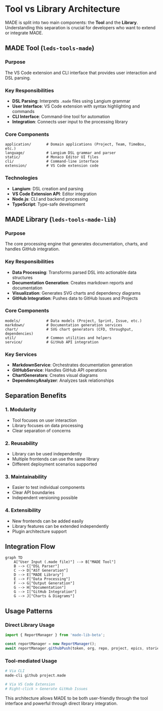 # Tool vs Library Architecture

MADE is split into two main components: the **Tool** and the **Library**. Understanding this separation is crucial for developers who want to extend or integrate MADE.

## MADE Tool (`leds-tools-made`)

### Purpose
The VS Code extension and CLI interface that provides user interaction and DSL parsing.

### Key Responsibilities
- **DSL Parsing**: Interprets `.made` files using Langium grammar
- **User Interface**: VS Code extension with syntax highlighting and commands
- **CLI Interface**: Command-line tool for automation
- **Integration**: Connects user input to the processing library

### Core Components
```
application/       # Domain applications (Project, Team, TimeBox, etc.)
language/          # Langium DSL grammar and parser
static/            # Monaco Editor UI files
cli/               # Command-line interface
extension/         # VS Code extension code
```

### Technologies
- **Langium**: DSL creation and parsing
- **VS Code Extension API**: Editor integration
- **Node.js**: CLI and backend processing
- **TypeScript**: Type-safe development

## MADE Library (`leds-tools-made-lib`)

### Purpose
The core processing engine that generates documentation, charts, and handles GitHub integration.

### Key Responsibilities
- **Data Processing**: Transforms parsed DSL into actionable data structures
- **Documentation Generation**: Creates markdown reports and documentation
- **Visualization**: Generates SVG charts and dependency diagrams
- **GitHub Integration**: Pushes data to GitHub Issues and Projects

### Core Components
```
models/            # Data models (Project, Sprint, Issue, etc.)
markdown/          # Documentation generation services
chart/             # SVG chart generators (CFD, throughput, dependencies)
util/              # Common utilities and helpers
service/           # GitHub API integration
```

### Key Services
- **MarkdownService**: Orchestrates documentation generation
- **GitHubService**: Handles GitHub API operations
- **ChartGenerators**: Creates visual diagrams
- **DependencyAnalyzer**: Analyzes task relationships

## Separation Benefits

### 1. **Modularity**
- Tool focuses on user interaction
- Library focuses on data processing
- Clear separation of concerns

### 2. **Reusability**
- Library can be used independently
- Multiple frontends can use the same library
- Different deployment scenarios supported

### 3. **Maintainability**
- Easier to test individual components
- Clear API boundaries
- Independent versioning possible

### 4. **Extensibility**
- New frontends can be added easily
- Library features can be extended independently
- Plugin architecture support

## Integration Flow

```mermaid
graph TD
    A["User Input (.made file)"] --> B["MADE Tool"]
    B --> C["DSL Parser"]
    C --> D["AST Generation"]
    D --> E["MADE Library"]
    E --> F["Data Processing"]
    F --> G["Output Generation"]
    G --> H["Documentation"]
    G --> I["GitHub Integration"]
    G --> J["Charts & Diagrams"]
```

## Usage Patterns

### Direct Library Usage
```typescript
import { ReportManager } from 'made-lib-beta';

const reportManager = new ReportManager();
await reportManager.githubPush(token, org, repo, project, epics, stories, tasks);
```

### Tool-mediated Usage
```bash
# Via CLI
made-cli github project.made

# Via VS Code Extension
# Right-click > Generate GitHub Issues
```

This architecture allows MADE to be both user-friendly through the tool interface and powerful through direct library integration.